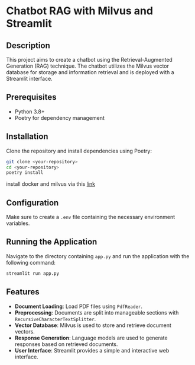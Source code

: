 # Chatbot RAG with Milvus and Streamlit

## Description
This project aims to create a chatbot using the Retrieval-Augmented Generation (RAG) technique. The chatbot utilizes the Milvus vector database for storage and information retrieval and is deployed with a Streamlit interface.

## Prerequisites
- Python 3.8+
- Poetry for dependency management

## Installation
Clone the repository and install dependencies using Poetry:

```bash
git clone <your-repository>
cd <your-repository>
poetry install
```

install docker and milvus via this [link](https://milvus.io/docs/install_standalone-docker.md)

## Configuration
Make sure to create a `.env` file containing the necessary environment variables.

## Running the Application
Navigate to the directory containing `app.py` and run the application with the following command:

```bash
streamlit run app.py
```

## Features
- **Document Loading**: Load PDF files using `PdfReader`.
- **Preprocessing**: Documents are split into manageable sections with `RecursiveCharacterTextSplitter`.
- **Vector Database**: Milvus is used to store and retrieve document vectors.
- **Response Generation**: Language models are used to generate responses based on retrieved documents.
- **User Interface**: Streamlit provides a simple and interactive web interface.
